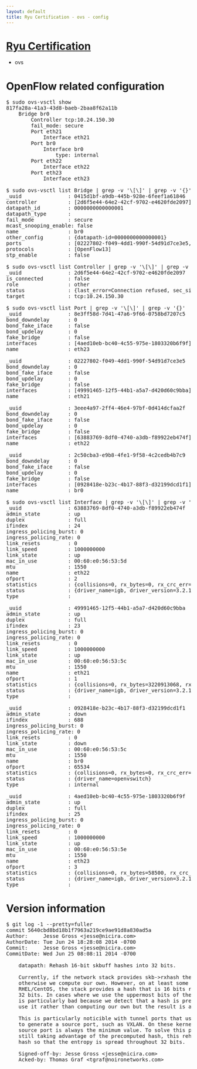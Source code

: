 ```yaml
---
layout: default
title: Ryu Certification - ovs - config
---
```

# [Ryu Certification](http://osrg.github.io/ryu/certification.html)
* ovs 

# OpenFlow related configuration
<pre>
$ sudo ovs-vsctl show
817fa28a-41a3-43d8-baeb-2baa8f62a11b
    Bridge br0
        Controller tcp:10.24.150.30
        fail_mode: secure
        Port eth21
            Interface eth21
        Port br0
            Interface br0
                type: internal
        Port eth22
            Interface eth22
        Port eth23
            Interface eth23

$ sudo ovs-vsctl list Bridge | grep -v '\[\]' | grep -v '{}'
_uuid               : 0415d1bf-a9db-445b-928e-6feef1a61846
controller          : [2d6f5e44-64e2-42cf-9702-e4620fde2097]
datapath_id         : 0000000000000001
datapath_type       : 
fail_mode           : secure
mcast_snooping_enable: false
name                : br0
other_config        : {datapath-id=0000000000000001}
ports               : [02227802-f049-4dd1-990f-54d91d7ce3e5, 2c50cba3-e9b8-4fe1-9f58-4c2cedb4b7c9, 3eee4a97-2ff4-46e4-97bf-0d414dcfaa2f, 8e3ff58d-7d41-47a6-9f66-0758bd7207c5]
protocols           : [OpenFlow13]
stp_enable          : false

$ sudo ovs-vsctl list Controller | grep -v '\[\]' | grep -v '{}'
_uuid               : 2d6f5e44-64e2-42cf-9702-e4620fde2097
is_connected        : false
role                : other
status              : {last_error=Connection refused, sec_since_connect=972, sec_since_disconnect=1, state=BACKOFF}
target              : tcp:10.24.150.30

$ sudo ovs-vsctl list Port | grep -v '\[\]' | grep -v '{}'
_uuid               : 8e3ff58d-7d41-47a6-9f66-0758bd7207c5
bond_downdelay      : 0
bond_fake_iface     : false
bond_updelay        : 0
fake_bridge         : false
interfaces          : [4aed10eb-bc40-4c55-975e-1803320b6f9f]
name                : eth23

_uuid               : 02227802-f049-4dd1-990f-54d91d7ce3e5
bond_downdelay      : 0
bond_fake_iface     : false
bond_updelay        : 0
fake_bridge         : false
interfaces          : [49991465-12f5-44b1-a5a7-d420d60c9bba]
name                : eth21

_uuid               : 3eee4a97-2ff4-46e4-97bf-0d414dcfaa2f
bond_downdelay      : 0
bond_fake_iface     : false
bond_updelay        : 0
fake_bridge         : false
interfaces          : [63883769-8df0-4740-a3db-f89922eb474f]
name                : eth22

_uuid               : 2c50cba3-e9b8-4fe1-9f58-4c2cedb4b7c9
bond_downdelay      : 0
bond_fake_iface     : false
bond_updelay        : 0
fake_bridge         : false
interfaces          : [0928418e-b23c-4b17-88f3-d32199dcd1f1]
name                : br0

$ sudo ovs-vsctl list Interface | grep -v '\[\]' | grep -v '{}'
_uuid               : 63883769-8df0-4740-a3db-f89922eb474f
admin_state         : up
duplex              : full
ifindex             : 24
ingress_policing_burst: 0
ingress_policing_rate: 0
link_resets         : 0
link_speed          : 1000000000
link_state          : up
mac_in_use          : 00:60:e0:56:53:5d
mtu                 : 1550
name                : eth22
ofport              : 2
statistics          : {collisions=0, rx_bytes=0, rx_crc_err=0, rx_dropped=0, rx_errors=0, rx_frame_err=0, rx_over_err=0, rx_packets=0, tx_bytes=2138594208, tx_dropped=0, tx_errors=0, tx_packets=35836316}
status              : {driver_name=igb, driver_version=3.2.10-k, firmware_version=2.10-9}
type                : 

_uuid               : 49991465-12f5-44b1-a5a7-d420d60c9bba
admin_state         : up
duplex              : full
ifindex             : 23
ingress_policing_burst: 0
ingress_policing_rate: 0
link_resets         : 0
link_speed          : 1000000000
link_state          : up
mac_in_use          : 00:60:e0:56:53:5c
mtu                 : 1550
name                : eth21
ofport              : 1
statistics          : {collisions=0, rx_bytes=3220913068, rx_crc_err=0, rx_dropped=0, rx_errors=0, rx_frame_err=0, rx_over_err=0, rx_packets=91042173, tx_bytes=0, tx_dropped=0, tx_errors=0, tx_packets=0}
status              : {driver_name=igb, driver_version=3.2.10-k, firmware_version=2.10-9}
type                : 

_uuid               : 0928418e-b23c-4b17-88f3-d32199dcd1f1
admin_state         : down
ifindex             : 688
ingress_policing_burst: 0
ingress_policing_rate: 0
link_resets         : 0
link_state          : down
mac_in_use          : 00:60:e0:56:53:5c
mtu                 : 1550
name                : br0
ofport              : 65534
statistics          : {collisions=0, rx_bytes=0, rx_crc_err=0, rx_dropped=0, rx_errors=0, rx_frame_err=0, rx_over_err=0, rx_packets=0, tx_bytes=0, tx_dropped=0, tx_errors=0, tx_packets=0}
status              : {driver_name=openvswitch}
type                : internal

_uuid               : 4aed10eb-bc40-4c55-975e-1803320b6f9f
admin_state         : up
duplex              : full
ifindex             : 25
ingress_policing_burst: 0
ingress_policing_rate: 0
link_resets         : 0
link_speed          : 1000000000
link_state          : up
mac_in_use          : 00:60:e0:56:53:5e
mtu                 : 1550
name                : eth23
ofport              : 3
statistics          : {collisions=0, rx_bytes=58500, rx_crc_err=0, rx_dropped=0, rx_errors=0, rx_frame_err=0, rx_over_err=0, rx_packets=39, tx_bytes=1318688784, tx_dropped=0, tx_errors=0, tx_packets=12333056}
status              : {driver_name=igb, driver_version=3.2.10-k, firmware_version=2.10-9}
type                : 
</pre>

# Version information
<pre>
$ git log -1 --pretty=fuller
commit 5640cbd8bd18b1f7963a219ce9ae91d8a830ad5a
Author:     Jesse Gross &lt;jesse@nicira.com&gt;
AuthorDate: Tue Jun 24 18:28:08 2014 -0700
Commit:     Jesse Gross &lt;jesse@nicira.com&gt;
CommitDate: Wed Jun 25 08:08:11 2014 -0700

    datapath: Rehash 16-bit skbuff hashes into 32 bits.
    
    Currently, if the network stack provides skb-&gt;rxhash then we use it,
    otherwise we compute our own. However, on at least some versions of
    RHEL/CentOS, the stack provides a hash that is 16 bits rather than
    32 bits. In cases where we use the uppermost bits of the hash this
    is particularly bad because we detect that a hash is present and we
    use it rather than computing our own but the result is always zero.
    
    This is particularly noticible with tunnel ports that use the hash
    to generate a source port, such as VXLAN. On these kernels the tunnel
    source port is always the minimum value. To solve this problem while
    still taking advantage of the precomputed hash, this rehashes the
    hash so that the entropy is spread throughout 32 bits.
    
    Signed-off-by: Jesse Gross &lt;jesse@nicira.com&gt;
    Acked-by: Thomas Graf &lt;tgraf@noironetworks.com&gt;
</pre>
